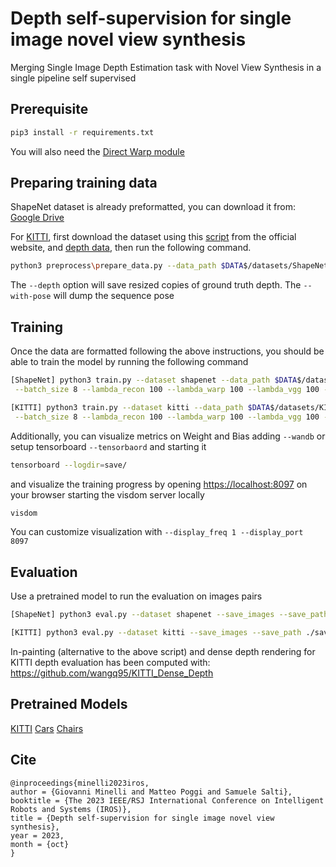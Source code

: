 # Depth self-supervision for single image novel view synthesis 

Merging Single Image Depth Estimation task with Novel View Synthesis in a single pipeline self supervised

## Prerequisite

```bash
pip3 install -r requirements.txt
```
You will also need the [Direct Warp module](https://github.com/ClementPinard/direct-warper)

## Preparing training data
ShapeNet dataset is already preformatted, you can download it from: [Google Drive](https://drive.google.com/file/d/1tpgl4Ts1TTYmD6gj-VdNa_4_8JAMK-N-/view?usp=sharing)

For [KITTI](http://www.cvlibs.net/datasets/kitti/raw_data.php), first download the dataset using this [script](http://www.cvlibs.net/download.php?file=raw_data_downloader.zip) from the official website, and [depth data](https://s3.eu-central-1.amazonaws.com/avg-kitti/data_depth_annotated.zip), then run the following command. 
```bash
python3 preprocess\prepare_data.py --data_path $DATA$/datasets/ShapeNet --dataset kitti --height 256 --width 256 --dump_root $DATA$/datasets/ShapeNet_formatted --static_frames preprocess/static_frames.txt --num_threads 1 --depth sparse --with_pose
```
The `--depth` option will save resized copies of ground truth depth. The `--with-pose` will dump the sequence pose

## Training
Once the data are formatted following the above instructions, you should be able to train the model by running the following command
```bash
[ShapeNet] python3 train.py --dataset shapenet --data_path $DATA$/datasets/ShapeNet_formatted --train_file ./datasets/shapenet_chair_split/id_train.txt --valid_file ./datasets/shapenet_chair_split/id_valid.txt \
 --batch_size 8 --lambda_recon 100 --lambda_warp 100 --lambda_vgg 100 --lambda_consistency 100 --lambda_smooth 10 --epochs 25 

[KITTI] python3 train.py --dataset kitti --data_path $DATA$/datasets/KITTI_formatted --train_file ./datasets/kitti_split/eigen_train_files.txt --valid_file ./datasets/kitti_split/eigen_val_files.txt \
 --batch_size 8 --lambda_recon 100 --lambda_warp 100 --lambda_vgg 100 --lambda_consistency 25 --lambda_smooth 25 --epochs 25 
```

Additionally, you can visualize metrics on Weight and Bias adding `--wandb` or setup tensorboard `--tensorbaord` and starting it
```bash
tensorboard --logdir=save/
```
and visualize the training progress by opening [https://localhost:8097](https://localhost:8097) on your browser starting the visdom server locally
```bash
visdom
```
You can customize visualization with  `--display_freq 1 --display_port 8097`

## Evaluation
Use a pretrained model to run the evaluation on images pairs 
```bash
[ShapeNet] python3 eval.py --dataset shapenet --save_images --save_path ./save --models_path ./save/shapenet/chair --data_path $DATA$/datasets/ShapeNet_formatted --test_file ./datasets/shapenet_chair_split/eval_pairs_40.txt --model_epoch -1

[KITTI] python3 eval.py --dataset kitti --save_images --save_path ./save --models_path ./save/kitti --data_path $DATA$/datasets/ShapeNet_formatted --test_file ./datasets/kitti_split/eigen_test_files.txt --model_epoch -1
```
In-painting (alternative to the above script) and dense depth rendering for KITTI depth evaluation has been computed with: https://github.com/wangq95/KITTI_Dense_Depth

## Pretrained Models

[KITTI](https://drive.google.com/file/d/1Ss297w0LLsBgs1a6zZnl94cHaw5HJWA4/view?usp=sharing)
[Cars](https://drive.google.com/file/d/1jq_-_4HvENywHIUjQoZvCPmxEA6985BU/view?usp=sharing)
[Chairs](https://drive.google.com/file/d/1P1q7jdk402ymAZaJHUj7nskKBhZT5nWc/view?usp=sharing)

## Cite
```
@inproceedings{minelli2023iros,
author = {Giovanni Minelli and Matteo Poggi and Samuele Salti},
booktitle = {The 2023 IEEE/RSJ International Conference on Intelligent Robots and Systems (IROS)},
title = {Depth self-supervision for single image novel view synthesis},
year = 2023,
month = {oct}
}
```
